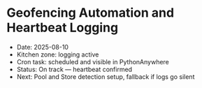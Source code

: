 # Geofencing Automation and Heartbeat Logging

- Date: 2025-08-10
- Kitchen zone: logging active
- Cron task: scheduled and visible in PythonAnywhere
- Status: On track — heartbeat confirmed
- Next: Pool and Store detection setup, fallback if logs go silent
